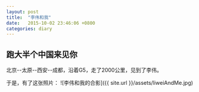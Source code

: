 ```yaml
---
layout: post
title:  "李伟和我"
date:   2015-10-02 23:46:06 +0800
categories: diary
---
```


跑大半个中国来见你
---

北京--太原--西安--成都，沿着G5，走了2000公里，见到了李伟。

于是，有了这张照片：
![李伟和我的合影]({{ site.url }}/assets/liweiAndMe.jpg)